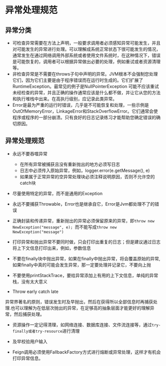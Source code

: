 # 异常处理规范

## 异常分类
- 可检查异常需要在方法上声明，一般要求调用者必须感知异常可能发生，并且对可能发生的异常进行处理。可以理解成系统正常状态下很可能发生的情况，通常发生在通过网络调用外部系统或者使用文件系统时，在这种情况下，错误是可能恢复的，调用者可以根据异常做出必要的处理，例如重试或者资源清理等。
- 非检查异常是不需要在throws子句中声明的异常。JVM根本不会强制您处理它们，因为它们主要是由于程序错误而在运行时生成的。它们扩展了RuntimeException。最常见的例子是NullPointerException 可能不应该重试未经检查的异常，并且正确的操作通常应该是什么都不做，并让它从您的方法和执行堆栈中出来。在高执行级别，应记录此类异常。
- Error是最为严重的运行时错误，几乎是不可能恢复和处理，一些示例是OutOfMemoryError，LinkageError和StackOverflowError。它们通常会使程序或程序的一部分崩溃。只有良好的日志记录练习才能帮助您确定错误的确切原因。

## 异常处理规范

- 永远不要吞噬异常
    - 在所有异常被捕获且没有重新抛出的地方必须写日志
    - 日志中必须传入原始异常，例如，logger.error(e.getMessage(), e)
    - 如果属于正常异常的空异常处理块必须注释说明原因，否则不允许空的catch块

- 尽量使用特定的异常，而不是通用的Exception

- 永远不要捕获Throwable，Error也是继承自它，Error是Jvm都处理不了的错误

- 正确封装和传递异常，重新抛出的异常必须保留原来的异常，即`throw new NewException("message", e); `而不能写成`throw new NewException("message")`

- 打印异常和抛出异常不要同时做，只会打印出重复的日志；但是建议通过日志将上下文信息打印出来，例如，参数信息

- 不要在finally块中抛出异常，如果在finally中抛出异常，将会覆盖原始的异常,如果finally中真的可能会发生异常，那一定要处理并记录它，不要向上抛

- 不要使用printStackTrace，要给异常添加上有用的上下文信息，单纯的异常栈，没有太大意义

- Throw early catch late

异常界著名的原则，错误发生时及早抛出，然后在获得所以全部信息时再捕获处理.也可以理解为在低层次抛出的异常，在足够高的抽象层面才能更好的理解异常，然后捕获处理。

- 资源操作一定记得清理，如网络连接、数据库连接、文件流连接等，通过`try-finally或者try-resource`进行清理

- 及早校验用户输入

- Feign调用必须使用FallbackFactory方式进行熔断或异常处理，这样才有机会打印异常信息。